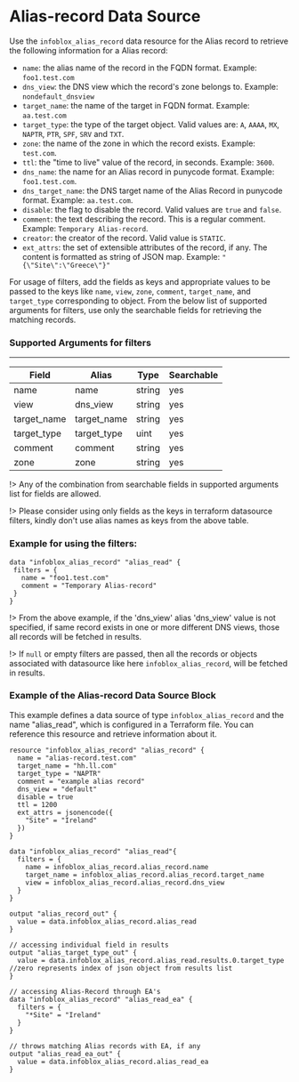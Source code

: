 # Alias-record Data Source

Use the `infoblox_alias_record` data resource for the Alias record to retrieve the following information for a Alias record:

* `name`: the alias name of the record in the FQDN format. Example: `foo1.test.com`
* `dns_view`: the DNS view which the record's zone belongs to. Example: `nondefault_dnsview`
* `target_name`: the name of the target in FQDN format. Example: `aa.test.com`
* `target_type`: the type of the target object. Valid values are: `A`, `AAAA`, `MX`, `NAPTR`, `PTR`, `SPF`, `SRV` and `TXT`.
* `zone`: the name of the zone in which the record exists. Example: `test.com`.
* `ttl`: the "time to live" value of the record, in seconds. Example: `3600`.
* `dns_name`: the name for an Alias record in punycode format. Example: `foo1.test.com`.
* `dns_target_name`: the DNS target name of the Alias Record in punycode format. Example: `aa.test.com`.
* `disable`: the flag to disable the record. Valid values are `true` and `false`.
* `comment`: the text describing the record. This is a regular comment. Example: `Temporary Alias-record`.
* `creator`: the creator of the record. Valid value is `STATIC`.
* `ext_attrs`: the set of extensible attributes of the record, if any. The content is formatted as string of JSON map. Example: `"{\"Site\":\"Greece\"}"`

For usage of filters, add the fields as keys and appropriate values to be passed to the keys like `name`, `view`, `zone`, `comment`, `target_name`, and `target_type`  corresponding to object.
From the below list of supported arguments for filters,  use only the searchable fields for retrieving the matching records.

### Supported Arguments for filters

-----
| Field       | Alias       | Type   | Searchable |
|-------------|-------------|--------|------------|
| name        | name        | string | yes        |
| view        | dns_view    | string | yes        |
| target_name | target_name | string | yes        |
| target_type | target_type | uint   | yes        |
| comment     | comment     | string | yes        |
| zone        | zone        | string | yes        |

!> Any of the combination from searchable fields in supported arguments list for fields are allowed.

!> Please consider using only fields as the keys in terraform datasource filters, kindly don't use alias names as keys from the above table.

### Example for using the filters:
 ```hcl
data "infoblox_alias_record" "alias_read" {
  filters = {
    name = "foo1.test.com"
    comment = "Temporary Alias-record"
  }
}
 ```

!> From the above example, if the 'dns_view' alias 'dns_view' value is not specified, if same record exists in one or more different DNS views, those
all records will be fetched in results.

!> If `null` or empty filters are passed, then all the records or objects associated with datasource like here `infoblox_alias_record`, will be fetched in results.

### Example of the Alias-record Data Source Block

This example defines a data source of type `infoblox_alias_record` and the name "alias_read", which is configured in a Terraform file.
You can reference this resource and retrieve information about it.

```hcl
resource "infoblox_alias_record" "alias_record" {
  name = "alias-record.test.com"
  target_name = "hh.ll.com"
  target_type = "NAPTR"
  comment = "example alias record"
  dns_view = "default"
  disable = true
  ttl = 1200
  ext_attrs = jsonencode({
    "Site" = "Ireland"
  })
}

data "infoblox_alias_record" "alias_read"{
  filters = {
    name = infoblox_alias_record.alias_record.name
    target_name = infoblox_alias_record.alias_record.target_name
    view = infoblox_alias_record.alias_record.dns_view
  }
}

output "alias_record_out" {
  value = data.infoblox_alias_record.alias_read
}

// accessing individual field in results
output "alias_target_type_out" {
  value = data.infoblox_alias_record.alias_read.results.0.target_type //zero represents index of json object from results list
}

// accessing Alias-Record through EA's
data "infoblox_alias_record" "alias_read_ea" {
  filters = {
    "*Site" = "Ireland"
  }
}

// throws matching Alias records with EA, if any
output "alias_read_ea_out" {
  value = data.infoblox_alias_record.alias_read_ea
}
```
